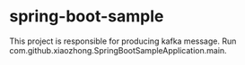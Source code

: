 # spring-boot-sample

This project is responsible for producing kafka message. Run com.github.xiaozhong.SpringBootSampleApplication.main.